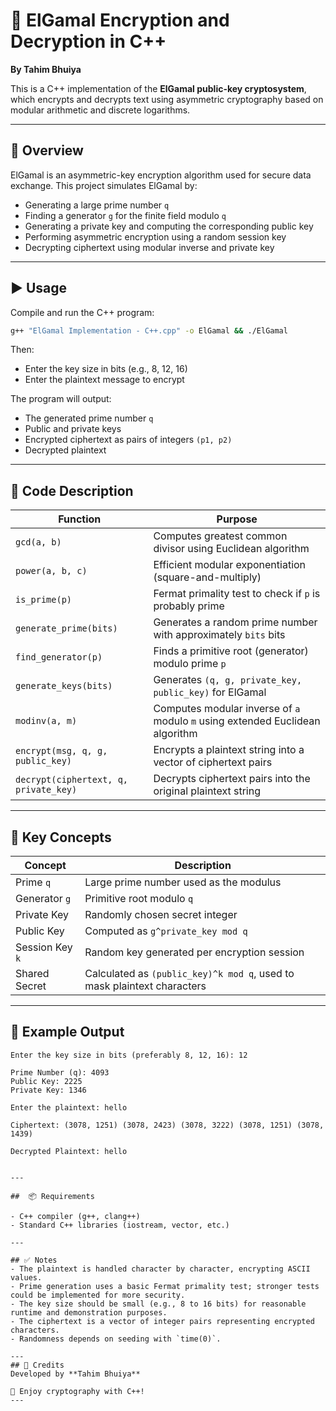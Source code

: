 
# 🔐 ElGamal Encryption and Decryption in C++  
**By Tahim Bhuiya**

This is a C++ implementation of the **ElGamal public-key cryptosystem**, which encrypts and decrypts text using asymmetric cryptography based on modular arithmetic and discrete logarithms.

---

## 📜 Overview  
ElGamal is an asymmetric-key encryption algorithm used for secure data exchange. This project simulates ElGamal by:

- Generating a large prime number `q`  
- Finding a generator `g` for the finite field modulo `q`  
- Generating a private key and computing the corresponding public key  
- Performing asymmetric encryption using a random session key  
- Decrypting ciphertext using modular inverse and private key  

---

## ▶️ Usage  

Compile and run the C++ program:  
```bash
g++ "ElGamal Implementation - C++.cpp" -o ElGamal && ./ElGamal
```

Then:  
- Enter the key size in bits (e.g., 8, 12, 16)  
- Enter the plaintext message to encrypt  

The program will output:  
- The generated prime number `q`  
- Public and private keys  
- Encrypted ciphertext as pairs of integers `(p1, p2)`  
- Decrypted plaintext  

---
## 🧠 Code Description  

| Function                      | Purpose                                                                   |
|-------------------------------|---------------------------------------------------------------------------|
| `gcd(a, b)`                   | Computes greatest common divisor using Euclidean algorithm                |
| `power(a, b, c)`              | Efficient modular exponentiation (square-and-multiply)                    |
| `is_prime(p)`                 | Fermat primality test to check if `p` is probably prime                  |
| `generate_prime(bits)`        | Generates a random prime number with approximately `bits` bits           |
| `find_generator(p)`           | Finds a primitive root (generator) modulo prime `p`                      |
| `generate_keys(bits)`         | Generates `(q, g, private_key, public_key)` for ElGamal                   |
| `modinv(a, m)`                | Computes modular inverse of `a` modulo `m` using extended Euclidean algorithm |
| `encrypt(msg, q, g, public_key)` | Encrypts a plaintext string into a vector of ciphertext pairs           |
| `decrypt(ciphertext, q, private_key)` | Decrypts ciphertext pairs into the original plaintext string        |
---

## 🔐 Key Concepts  

| Concept         | Description                                                                      |
|-----------------|----------------------------------------------------------------------------------|
| Prime `q`       | Large prime number used as the modulus                                          |
| Generator `g`   | Primitive root modulo `q`                                                       |
| Private Key     | Randomly chosen secret integer                                                  |
| Public Key      | Computed as `g^private_key mod q`                                               |
| Session Key `k` | Random key generated per encryption session                                    |
| Shared Secret   | Calculated as `(public_key)^k mod q`, used to mask plaintext characters         |

---

## 🧪 Example Output  

```
Enter the key size in bits (preferably 8, 12, 16): 12

Prime Number (q): 4093
Public Key: 2225
Private Key: 1346

Enter the plaintext: hello

Ciphertext: (3078, 1251) (3078, 2423) (3078, 3222) (3078, 1251) (3078, 1439) 

Decrypted Plaintext: hello


---

##  📦 Requirements  

- C++ compiler (g++, clang++)  
- Standard C++ libraries (iostream, vector, etc.)  

---

## ✅ Notes  
- The plaintext is handled character by character, encrypting ASCII values.  
- Prime generation uses a basic Fermat primality test; stronger tests could be implemented for more security.  
- The key size should be small (e.g., 8 to 16 bits) for reasonable runtime and demonstration purposes.  
- The ciphertext is a vector of integer pairs representing encrypted characters.  
- Randomness depends on seeding with `time(0)`.  

---
## 📣 Credits  
Developed by **Tahim Bhuiya**

🎉 Enjoy cryptography with C++!
---